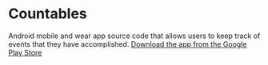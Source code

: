 # Countables
Android mobile and wear app source code that allows users to keep track of events that they have accomplished.
<a href="https://play.google.com/store/apps/details?id=group.g203.countables&hl=en">Download the app from the Google Play Store</a>
